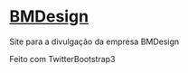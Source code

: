 # [BMDesign](https://proto-designers.herokuapp.com/) 
Site para a divulgação da empresa BMDesign

Feito com TwitterBootstrap3
